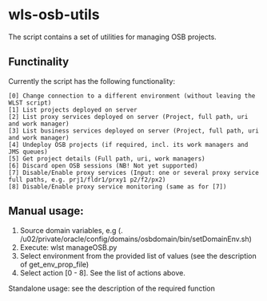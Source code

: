 # wls-osb-utils
The script contains a set of utilities for managing OSB projects.

## Functinality
Currently the script has the following functionality:
    
    [0] Change connection to a different environment (without leaving the WLST script)
    [1] List projects deployed on server
    [2] List proxy services deployed on server (Project, full path, uri and work manager)
    [3] List business services deployed on server (Project, full path, uri and work manager)
    [4] Undeploy OSB projects (if required, incl. its work managers and JMS queues)
    [5] Get project details (Full path, uri, work managers)
    [6] Discard open OSB sessions (NB! Not yet supported)
    [7] Disable/Enable proxy services (Input: one or several proxy service full paths, e.g. prj1/fldr1/prxy1 p2/f2/px2)
    [8] Disable/Enable proxy service monitoring (same as for [7])

## Manual usage:
1. Source domain variables, e.g (. /u02/private/oracle/config/domains/osbdomain/bin/setDomainEnv.sh)
2. Execute: wlst manageOSB.py
3. Select environment from the provided list of values (see the description of get_env_prop_file)
4. Select action [0 - 8]. See the list of actions above.

Standalone usage: see the description of the required function
